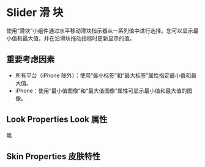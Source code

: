 # Slider 滑 块
使用“滑块”小组件通过水平移动滑块指示器从一系列值中进行选择。您可以显示最小值和最大值，并在沿滑块拖动指标时更新显示的值。

## 重要考虑因素
* 所有平台（iPhone 除外）：使用“最小标签”和“最大标签”属性指定最小值和最大值。
* iPhone：使用“最小值图像”和“最大值图像”属性可显示最小值和最大值的图像。

## Look Properties Look 属性
略

## Skin Properties 皮肤特性
